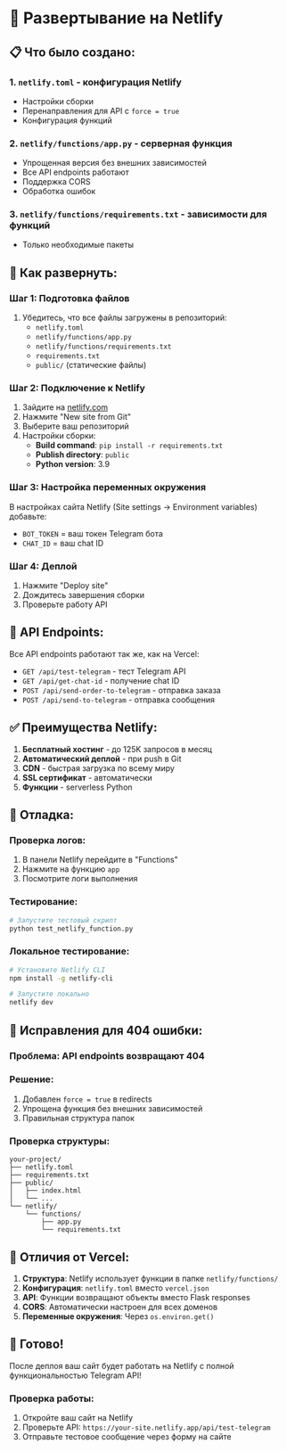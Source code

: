 # 🚀 Развертывание на Netlify

## 📋 Что было создано:

### 1. **`netlify.toml`** - конфигурация Netlify
- Настройки сборки
- Перенаправления для API с `force = true`
- Конфигурация функций

### 2. **`netlify/functions/app.py`** - серверная функция
- Упрощенная версия без внешних зависимостей
- Все API endpoints работают
- Поддержка CORS
- Обработка ошибок

### 3. **`netlify/functions/requirements.txt`** - зависимости для функций
- Только необходимые пакеты

## 🔧 Как развернуть:

### **Шаг 1: Подготовка файлов**
1. Убедитесь, что все файлы загружены в репозиторий:
   - `netlify.toml`
   - `netlify/functions/app.py`
   - `netlify/functions/requirements.txt`
   - `requirements.txt`
   - `public/` (статические файлы)

### **Шаг 2: Подключение к Netlify**
1. Зайдите на [netlify.com](https://netlify.com)
2. Нажмите "New site from Git"
3. Выберите ваш репозиторий
4. Настройки сборки:
   - **Build command**: `pip install -r requirements.txt`
   - **Publish directory**: `public`
   - **Python version**: 3.9

### **Шаг 3: Настройка переменных окружения**
В настройках сайта Netlify (Site settings → Environment variables) добавьте:
- `BOT_TOKEN` = ваш токен Telegram бота
- `CHAT_ID` = ваш chat ID

### **Шаг 4: Деплой**
1. Нажмите "Deploy site"
2. Дождитесь завершения сборки
3. Проверьте работу API

## 🔗 API Endpoints:

Все API endpoints работают так же, как на Vercel:

- `GET /api/test-telegram` - тест Telegram API
- `GET /api/get-chat-id` - получение chat ID
- `POST /api/send-order-to-telegram` - отправка заказа
- `POST /api/send-to-telegram` - отправка сообщения

## ✅ Преимущества Netlify:

1. **Бесплатный хостинг** - до 125K запросов в месяц
2. **Автоматический деплой** - при push в Git
3. **CDN** - быстрая загрузка по всему миру
4. **SSL сертификат** - автоматически
5. **Функции** - serverless Python

## 🐛 Отладка:

### **Проверка логов:**
1. В панели Netlify перейдите в "Functions"
2. Нажмите на функцию `app`
3. Посмотрите логи выполнения

### **Тестирование:**
```bash
# Запустите тестовый скрипт
python test_netlify_function.py
```

### **Локальное тестирование:**
```bash
# Установите Netlify CLI
npm install -g netlify-cli

# Запустите локально
netlify dev
```

## 🔧 Исправления для 404 ошибки:

### **Проблема**: API endpoints возвращают 404
### **Решение**: 
1. Добавлен `force = true` в redirects
2. Упрощена функция без внешних зависимостей
3. Правильная структура папок

### **Проверка структуры:**
```
your-project/
├── netlify.toml
├── requirements.txt
├── public/
│   ├── index.html
│   └── ...
└── netlify/
    └── functions/
        ├── app.py
        └── requirements.txt
```

## 📝 Отличия от Vercel:

1. **Структура**: Netlify использует функции в папке `netlify/functions/`
2. **Конфигурация**: `netlify.toml` вместо `vercel.json`
3. **API**: Функции возвращают объекты вместо Flask responses
4. **CORS**: Автоматически настроен для всех доменов
5. **Переменные окружения**: Через `os.environ.get()`

## 🎯 Готово!

После деплоя ваш сайт будет работать на Netlify с полной функциональностью Telegram API!

### **Проверка работы:**
1. Откройте ваш сайт на Netlify
2. Проверьте API: `https://your-site.netlify.app/api/test-telegram`
3. Отправьте тестовое сообщение через форму на сайте 
